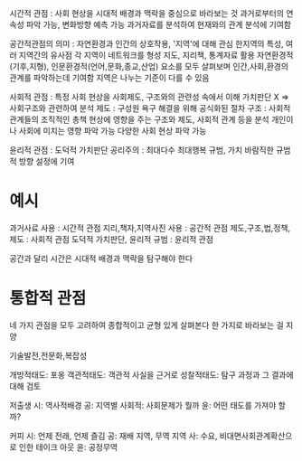 <p>시간적 관점 : 사회 현상을 시대적 배경과 맥락을 중심으로 바라보는 것
과거로부터의 연속성 파악 가능, 변화방향 예측 가능
과거자료를 분석하여 현재와의 관계 분석에 기여함</p>
<p>공간적관점의 의미 : 자연환경과 인간의 상호작용, '지역'에 대해 관심
한지역의 특성, 여러 지역간의 유사점
각 지역이 네트워크를 형성
지도, 지리책, 통계자료 활용
자연환경적(기후,지형), 인문환경적(언어,문화,종교,산업) 요소를 모두 살펴보며 인간,사회,환경의 관계를 파악하는데 기여함
지역은 나누는 기준이 다를 수 있음</p>
<p>사회적 관점 : 특정 사회 현상을 사회제도, 구조와의 관련성 속에서 이해
가치판단 X =&gt; 사회구조와 관련하여 분석
제도 : 구성원 욕구 해결을 위해 공식화된 절차
구조 : 사회적 관계들의 조직적인 총책
현상에 영향을 주는 구조와 제도, 사회적 관계 등을 분석
개인이나 사회에 미치는 영향 파악 가능
다양한 사회 현상 파악 가능</p>
<p>윤리적 관점 : 도덕적 가치판단
공리주의 : 최대다수 최대행복
규범, 가치
바람직한 규범적 방향 설정에 기여</p>
<h1 id="예시">예시</h1>
<p>과거사료 사용 : 시간적 관점
지리,책자,지역사진 사용 : 공간적 관점
제도,구조,법,정책,제도 : 사회적 관점
도덕적 가치판단, 윤리적 규범 : 윤리적 관점</p>
<p>공간과 달리 시간은 시대적 배경과 맥락을 탐구해야 한다</p>
<h1 id="통합적-관점">통합적 관점</h1>
<p>네 가지 관점을 모두 고려하여 종합적이고 균형 있게 살펴본다
한 가지로 바라보는 걸 지양</p>
<p>기술발전,전문화,복잡성</p>
<p>개방적태도: 포옹
객관적태도: 객관적 사실을 근거로
성찰적태도: 탐구 과정과 그 결과에 대해 검토</p>
<p>저출생
시: 역사적배경
공: 지역별
사회적: 사회문제가 뭘까
윤: 어떤 태도를 가져야 할까?</p>
<p>커피
시: 언제 전래, 언제 즐김
공: 재배 지역, 무역 지역
사: 수요, 비대면사회관계확산으로 인한 테이크 아웃
윤: 공정무역</p>